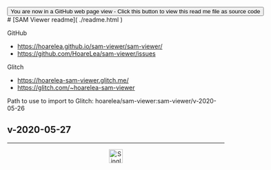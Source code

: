 <span style=display:none; >[You are now in a GitHub source code view - click this link to view Read Me file as a web page](https://xxxxx.github.io/xxxxx/#README.md "View file as a web page.") </span>

<div><input type=button class = "btn btn-secondary btn-sm" onclick=window.location.href="https://github.com/xxxxx/xxxxx"
value="You are now in a GitHub web page view - Click this button to view this read me file as source code" ></div>
# [SAM Viewer readme]( ./readme.html )

GitHub

* https://hoarelea.github.io/sam-viewer/sam-viewer/
* https://github.com/HoareLea/sam-viewer/issues

Glitch

* https://hoarelea-sam-viewer.glitch.me/
* https://glitch.com/~hoarelea-sam-viewer

Path to use to import to Glitch: hoarelea/sam-viewer:sam-viewer/v-2020-05-26

## v-2020-05-27
---

<center><img title="Single finger for single method!" height="32" width="32" src="../../assets/icons/noun_single_1185687.svg" ></center>
